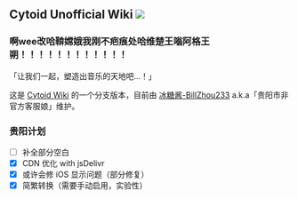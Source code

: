 ## Cytoid Unofficial Wiki [![](https://data.jsdelivr.com/v1/package/gh/BillZhou233/Cytoid-wiki/badge)](https://cdn.jsdelivr.net/gh/BillZhou233/Cytoid-wiki@master/)

### 啊wee改哈鞥嫦娥我刚不疤痕处哈维楚王嗡阿格王朔！！！！！！！！！！！！

「让我们一起，塑造出音乐的天地吧...！」

这是 [Cytoid Wiki](https://github.com/CytoidCommunity/Cytoid-wiki) 的一个分支版本，目前由 [冰糖酱-BillZhou233](https://github.com/BillZhou233/) a.k.a「贵阳市非官方客服娘」维护。

### 贵阳计划

- [ ] 补全部分空白
- [x] CDN 优化 with jsDelivr
- [x] 或许会修 iOS 显示问题（部分修复）
- [x] 简繁转换（需要手动启用，实验性）